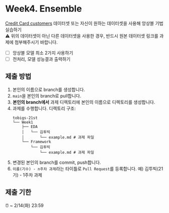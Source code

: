 # Week4. Ensemble

[Credit Card customers](https://www.kaggle.com/datasets/sakshigoyal7/credit-card-customers) 데이터셋 또는 자신이 원하는 데이터셋을 사용해 앙상블 기법 실습하기 \
⚠️ 위의 데이터셋이 아닌 다른 데이터셋을 사용한 경우, 반드시 원본 데이터셋 링크를 과제에 첨부해주시기 바랍니다.

- [ ] 앙상블 모델 최소 2가지 사용하기
- [ ] 전처리, 모델 성능결과 출력하기

## 제출 방법
1. 본인의 이름으로 branch를 생성합니다.
2. `main`을 본인의 branch로 pull합니다.
3. **본인의 branch에서** 과제 디렉토리에 본인의 이름으로 디렉토리를 생성합니다.
4. 과제를 수행합니다. 디렉토리 구조:
   ```
   tobigs-21st
   └── Week1
       ├── EDA
       │   └── 김투빅
       │       └── example.md # 과제 파일
       └── Framework
           └── 김투빅
               └── example.md # 과제 파일
   ```
5. 변경된 본인의 branch를 commit, push합니다.
6. `이름(기수) - n주차 과제`라는 타이틀로 `Pull Request`를 등록합니다. 예) 김투빅(21기) - 1주차 과제

## 제출 기한
⏰ ~ 2/14(화) 23:59
